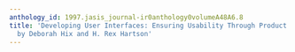 ```yaml
---
anthology_id: 1997.jasis_journal-ir0anthology0volumeA48A6.8
title: 'Developing User Interfaces: Ensuring Usability Through Product and Process,
  by Deborah Hix and H. Rex Hartson'
---
```

